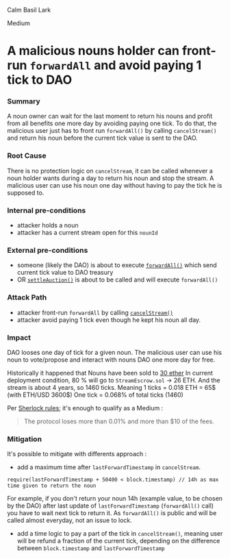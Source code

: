 Calm Basil Lark

Medium

# A malicious nouns holder can front-run `forwardAll` and avoid paying 1 tick to DAO

### Summary

A noun owner can wait for the last moment to return his nouns and profit from all benefits one more day by avoiding paying one tick. To do that, the malicious user just has to front run `forwardAll()` by calling `cancelStream()` and return his noun before the current tick value is sent to the DAO.

### Root Cause

There is no protection logic on `cancelStream`, it can be called whenever a noun holder wants during a day to return his noun and stop the stream. A malicious user can use his noun one day without having to pay the tick he is supposed to.

### Internal pre-conditions

- attacker holds a noun
- attacker has a current stream open for this `nounId`

### External pre-conditions

- someone (likely the DAO) is about to execute [`forwardAll()`](https://github.com/sherlock-audit/2024-11-nounsdao/blob/8b6fb94f103134e751cf016e5c3f4185be89bb49/nouns-monorepo/packages/nouns-contracts/contracts/StreamEscrow.sol#L136-L149) which send current tick value to DAO treasury
- OR [`settleAuction()`](https://github.com/sherlock-audit/2024-11-nounsdao/blob/8b6fb94f103134e751cf016e5c3f4185be89bb49/nouns-monorepo/packages/nouns-contracts/contracts/NounsAuctionHouseV3.sol#L341) is about to be called and will execute `forwardAll()`

### Attack Path

- attacker front-run `forwardAll` by calling [`cancelStream()`](https://github.com/sherlock-audit/2024-11-nounsdao/blob/8b6fb94f103134e751cf016e5c3f4185be89bb49/nouns-monorepo/packages/nouns-contracts/contracts/StreamEscrow.sol#L167-L186)
- attacker avoid paying 1 tick even though he kept his noun all day.

### Impact

DAO looses one day of tick for a given noun. The malicious user can use his noun to vote/propose and interact with nouns DAO one more day for free. 

Historically it happened that Nouns have been sold to [30 ether](https://nouns.wtf/noun/779)
In current deployment condition, 80 % will go to `StreamEscrow.sol` -> 26 ETH.
And the stream is about 4 years, so 1460 ticks. Meaning 1 ticks = 0.018 ETH =  65$ (with ETH/USD 3600$)
One tick = 0.068% of total ticks (1460)

Per [Sherlock rules](https://docs.sherlock.xyz/audits/judging/guidelines#v.-how-to-identify-a-medium-issue); it's enough to qualify as a Medium : 
> The protocol loses more than 0.01% and more than $10 of the fees.

### Mitigation

It's possible to mitigate with differents approach :
- add a maximum time after `lastForwardTimestamp` in `cancelStream`.
```solidity
require(lastForwardTimestamp + 50400 < block.timestamp) // 14h as max time given to return the noun
```
 For example, if you don't return your noun 14h (example value, to be chosen by the DAO) after last update of `lastForwardTimestamp` (`forwardAll()` call) you have to wait next tick to return it. As `forwardAll()` is public and will be called almost everyday, not an issue to lock.

 - add a time logic to pay a part of the tick in `cancelStream()`, meaning user will be refund a fraction of the current tick, depending on the difference between `block.timestamp` and `lastForwardTimestamp`